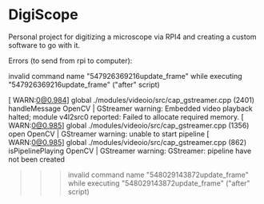# DigiScope
Personal project for digitizing a microscope via RPI4 and creating a custom software to go with it.

Errors (to send from rpi to computer):

invalid command name "547926369216update_frame"
    while executing
"547926369216update_frame"
    ("after" script)



[ WARN:0@0.984] global ./modules/videoio/src/cap_gstreamer.cpp (2401) handleMessage OpenCV | GStreamer warning: Embedded video playback halted; module v4l2src0 reported: Failed to allocate required memory.
[ WARN:0@0.985] global ./modules/videoio/src/cap_gstreamer.cpp (1356) open OpenCV | GStreamer warning: unable to start pipeline
[ WARN:0@0.985] global ./modules/videoio/src/cap_gstreamer.cpp (862) isPipelinePlaying OpenCV | GStreamer warning: GStreamer: pipeline have not been created
>>> invalid command name "548029143872update_frame"
    while executing
"548029143872update_frame"
    ("after" script)

